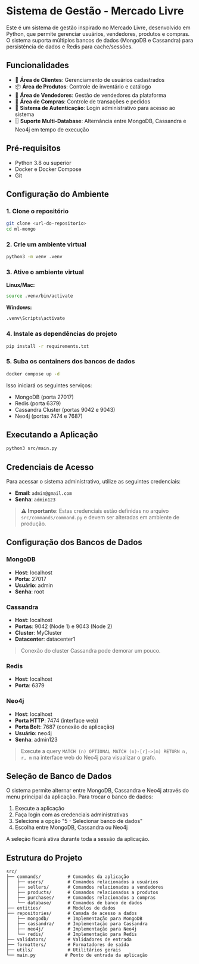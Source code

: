 # Sistema de Gestão - Mercado Livre

Este é um sistema de gestão inspirado no Mercado Livre, desenvolvido em Python, que permite gerenciar usuários, vendedores, produtos e compras. O sistema suporta múltiplos bancos de dados (MongoDB e Cassandra) para persistência de dados e Redis para cache/sessões.

## Funcionalidades

- 🏪 **Área de Clientes**: Gerenciamento de usuários cadastrados
- 📦 **Área de Produtos**: Controle de inventário e catálogo
- 👥 **Área de Vendedores**: Gestão de vendedores da plataforma
- 🛒 **Área de Compras**: Controle de transações e pedidos
- 🔐 **Sistema de Autenticação**: Login administrativo para acesso ao sistema
- 🗄️ **Suporte Multi-Database**: Alternância entre MongoDB, Cassandra e Neo4j em tempo de execução

## Pré-requisitos

- Python 3.8 ou superior
- Docker e Docker Compose
- Git

## Configuração do Ambiente

### 1. Clone o repositório

```bash
git clone <url-do-repositorio>
cd ml-mongo
```

### 2. Crie um ambiente virtual

```bash
python3 -m venv .venv
```

### 3. Ative o ambiente virtual

**Linux/Mac:**
```bash
source .venv/bin/activate
```

**Windows:**
```bash
.venv\Scripts\activate
```

### 4. Instale as dependências do projeto

```bash
pip install -r requirements.txt
```

### 5. Suba os containers dos bancos de dados

```bash
docker compose up -d
```

Isso iniciará os seguintes serviços:
- MongoDB (porta 27017)
- Redis (porta 6379)
- Cassandra Cluster (portas 9042 e 9043)
- Neo4j (portas 7474 e 7687)

## Executando a Aplicação

```bash
python3 src/main.py
```

## Credenciais de Acesso

Para acessar o sistema administrativo, utilize as seguintes credenciais:

- **Email**: `admin@gmail.com`
- **Senha**: `admin123`

> ⚠️ **Importante**: Estas credenciais estão definidas no arquivo `src/commands/command.py` e devem ser alteradas em ambiente de produção.

## Configuração dos Bancos de Dados

### MongoDB
- **Host**: localhost
- **Porta**: 27017
- **Usuário**: admin
- **Senha**: root

### Cassandra
- **Host**: localhost
- **Portas**: 9042 (Node 1) e 9043 (Node 2)
- **Cluster**: MyCluster
- **Datacenter**: datacenter1

> Conexão do cluster Cassandra pode demorar um pouco.


### Redis
- **Host**: localhost
- **Porta**: 6379

### Neo4j
- **Host**: localhost
- **Porta HTTP**: 7474 (interface web)
- **Porta Bolt**: 7687 (conexão de aplicação)
- **Usuário**: neo4j
- **Senha**: admin123

> Execute a query `MATCH (n) OPTIONAL MATCH (n)-[r]->(m) RETURN n, r, m` na interface web do Neo4j para visualizar o grafo.


## Seleção de Banco de Dados

O sistema permite alternar entre MongoDB, Cassandra e Neo4j através do menu principal da aplicação. Para trocar o banco de dados:

1. Execute a aplicação
2. Faça login com as credenciais administrativas
3. Selecione a opção "5 - Selecionar banco de dados"
4. Escolha entre MongoDB, Cassandra ou Neo4j

A seleção ficará ativa durante toda a sessão da aplicação.

## Estrutura do Projeto

```
src/
├── commands/          # Comandos da aplicação
│   ├── users/         # Comandos relacionados a usuários
│   ├── sellers/       # Comandos relacionados a vendedores
│   ├── products/      # Comandos relacionados a produtos
│   ├── purchases/     # Comandos relacionados a compras
│   └── database/      # Comandos de banco de dados
├── entities/          # Modelos de dados
├── repositories/      # Camada de acesso a dados
│   ├── mongodb/       # Implementação para MongoDB
│   ├── cassandra/     # Implementação para Cassandra
│   ├── neo4j/         # Implementação para Neo4j
│   └── redis/         # Implementação para Redis
├── validators/        # Validadores de entrada
├── formatters/        # Formatadores de saída
├── utils/             # Utilitários gerais
└── main.py           # Ponto de entrada da aplicação
```
